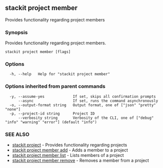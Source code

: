 ## stackit project member

Provides functionality regarding project members

### Synopsis

Provides functionality regarding project members.

```
stackit project member [flags]
```

### Options

```
  -h, --help   Help for "stackit project member"
```

### Options inherited from parent commands

```
  -y, --assume-yes             If set, skips all confirmation prompts
      --async                  If set, runs the command asynchronously
  -o, --output-format string   Output format, one of ["json" "pretty" "none"]
  -p, --project-id string      Project ID
      --verbosity string       Verbosity of the CLI, one of ["debug" "info" "warning" "error"] (default "info")
```

### SEE ALSO

* [stackit project](./stackit_project.md)	 - Provides functionality regarding projects
* [stackit project member add](./stackit_project_member_add.md)	 - Adds a member to a project
* [stackit project member list](./stackit_project_member_list.md)	 - Lists members of a project
* [stackit project member remove](./stackit_project_member_remove.md)	 - Removes a member from a project

